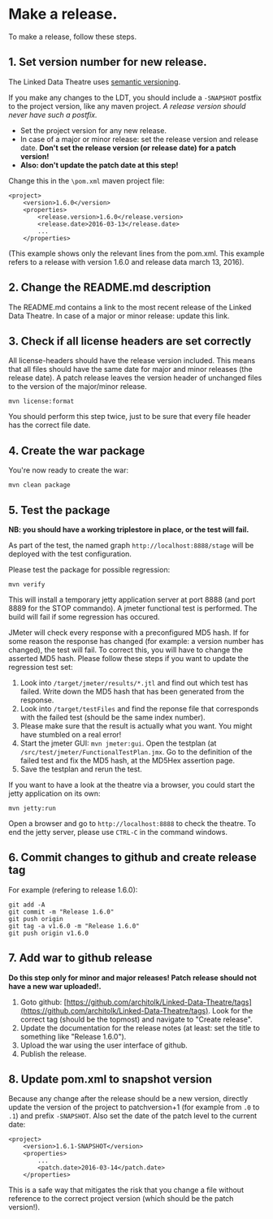 # Make a release.
To make a release, follow these steps.

## 1. Set version number for new release.
The Linked Data Theatre uses [semantic versioning](http://semver.org).

If you make any changes to the LDT, you should include a `-SNAPSHOT` postfix to the project version, like any maven project. *A release version should never have such a postfix.*

- Set the project version for any new release.
- In case of a major or minor release: set the release version and release date. **Don't set the release version (or release date) for a patch version!**
- **Also: don't update the patch date at this step!**

Change this in the `\pom.xml` maven project file:

	<project>
		<version>1.6.0</version>
		<properties>
			<release.version>1.6.0</release.version>
			<release.date>2016-03-13</release.date>
			...
		</properties>

(This example shows only the relevant lines from the pom.xml. This example refers to a release with version 1.6.0 and release data march 13, 2016).

## 2. Change the README.md description
The README.md contains a link to the most recent release of the Linked Data Theatre. In case of a major or minor release: update this link.

## 3. Check if all license headers are set correctly
All license-headers should have the release version included. This means that all files should have the same date for major and minor releases (the release date). A patch release leaves the version header of unchanged files to the version of the major/minor release.

	mvn license:format

You should perform this step twice, just to be sure that every file header has the correct file date.

## 4. Create the war package
You're now ready to create the war:

	mvn clean package

## 5. Test the package
**NB: you should have a working triplestore in place, or the test will fail.**

As part of the test, the named graph `http://localhost:8888/stage` will be deployed with the test configuration.

Please test the package for possible regression:

	mvn verify

This will install a temporary jetty application server at port 8888 (and port 8889 for the STOP commando). A jmeter functional test is performed. The build will fail if some regression has occured.

JMeter will check every response with a preconfigured MD5 hash. If for some reason the response has changed (for example: a version number has changed), the test will fail. To correct this, you will have to change the asserted MD5 hash. Please follow these steps if you want to update the regression test set:

1. Look into `/target/jmeter/results/*.jtl` and find out which test has failed. Write down the MD5 hash that has been generated from the response.
2. Look into `/target/testFiles` and find the reponse file that corresponds with the failed test (should be the same index number).
3. Please make sure that the result is actually what you want. You might have stumbled on a real error!
4. Start the jmeter GUI: `mvn jmeter:gui`. Open the testplan (at `/src/test/jmeter/FunctionalTestPlan.jmx`. Go to the definition of the failed test and fix the MD5 hash, at the MD5Hex assertion page.
5. Save the testplan and rerun the test.

If you want to have a look at the theatre via a browser, you could start the jetty application on its own:

	mvn jetty:run

Open a browser and go to `http://localhost:8888` to check the theatre. To end the jetty server, please use `CTRL-C` in the command windows.    

## 6. Commit changes to github and create release tag
For example (refering to release 1.6.0):

	git add -A
	git commit -m "Release 1.6.0"
	git push origin
	git tag -a v1.6.0 -m "Release 1.6.0"
	git push origin v1.6.0

## 7. Add war to github release
**Do this step only for minor and major releases! Patch release should not have a new war uploaded!.**

1. Goto github: [https://github.com/architolk/Linked-Data-Theatre/tags](https://github.com/architolk/Linked-Data-Theatre/tags). Look for the correct tag (should be the topmost) and navigate to "Create release".
2. Update the documentation for the release notes (at least: set the title to something like "Release 1.6.0").
3. Upload the war using the user interface of github.
4. Publish the release.

## 8. Update pom.xml to snapshot version
Because any change after the release should be a new version, directly update the version of the project to patchversion+1 (for example from `.0` to `.1`) and prefix `-SNAPSHOT`. Also set the date of the patch level to the current date:

	<project>
		<version>1.6.1-SNAPSHOT</version>
		<properties>
			...
			<patch.date>2016-03-14</patch.date>
		</properties>

This is a safe way that mitigates the risk that you change a file without reference to the correct project version (which should be the patch version!).
